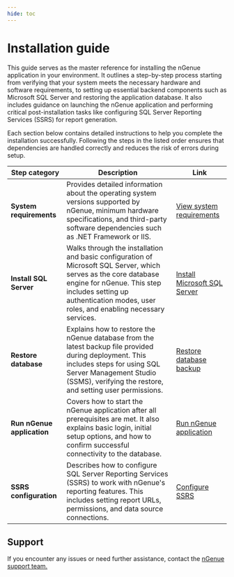 ```yaml
---
hide: toc
---
```


# Installation guide

This guide serves as the master reference for installing the nGenue application in your environment. It outlines a step-by-step process starting from verifying that your system meets the necessary hardware and software requirements, to setting up essential backend components such as Microsoft SQL Server and restoring the application database. It also includes guidance on launching the nGenue application and performing critical post-installation tasks like configuring SQL Server Reporting Services (SSRS) for report generation.

Each section below contains detailed instructions to help you complete the installation successfully. Following the steps in the listed order ensures that dependencies are handled correctly and reduces the risk of errors during setup.

| Step category          | Description                                                                 | Link                                                                |
|------------------------|-----------------------------------------------------------------------------|---------------------------------------------------------------------|
| **System requirements**| Provides detailed information about the operating system versions supported by nGenue, minimum hardware specifications, and third-party software dependencies such as .NET Framework or IIS. | [View system requirements](system_requirements.md)                  |
| **Install SQL Server** | Walks through the installation and basic configuration of Microsoft SQL Server, which serves as the core database engine for nGenue. This step includes setting up authentication modes, user roles, and enabling necessary services. | [Install Microsoft SQL Server](sql_server_installation.md)          |
| **Restore database**   | Explains how to restore the nGenue database from the latest backup file provided during deployment. This includes steps for using SQL Server Management Studio (SSMS), verifying the restore, and setting user permissions. | [Restore database backup](restore_database.md)                      |
| **Run nGenue application** | Covers how to start the nGenue application after all prerequisites are met. It also explains basic login, initial setup options, and how to confirm successful connectivity to the database. | [Run nGenue application](run_ngenue_application.md)                 |
| **SSRS configuration** | Describes how to configure SQL Server Reporting Services (SSRS) to work with nGenue's reporting features. This includes setting report URLs, permissions, and data source connections. | [Configure SSRS](./post_installation/ssrs_configure.md)             |

## Support
If you encounter any issues or need further assistance, contact the [nGenue support team.](mailto:support@ngenue.com)


<!-- # Installation steps

This document will help you set up the required components and get started with the nGenue application. Please follow each step carefully to ensure a smooth installation process.

1. **Install Microsoft SQL Server**  
   Follow the instructions to install Microsoft SQL Server, which is required to host the nGenue database.  
   👉 [Install Microsoft SQL Server](sql_server_installation.md)

2. **Restore a database backup**  
   Learn how to restore an existing nGenue database backup to your SQL Server instance.  
   👉 [Restore a database backup](restore_database.md)

3. **Run nGenue application**  
   Once the setup is complete, follow this guide to launch and start using the nGenue application.  
   👉 [Run nGenue application](run_ngenue_application.md)


!!!note "Note"
    Please make sure all prerequisites (hardware, OS version, and admin access) are in place before starting the installation.

If you encounter any issues or need further assistance, contact the [nGenue support team.](mailto:support@ngenue.com) -->
